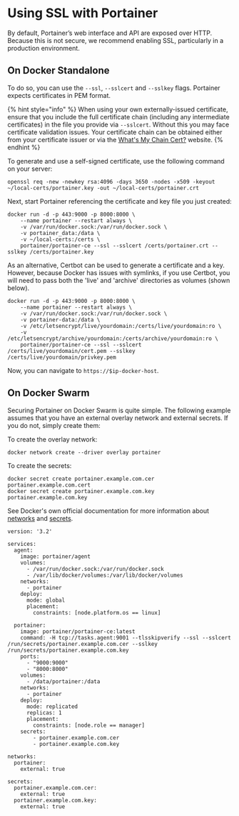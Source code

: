# Using SSL with Portainer

By default, Portainer’s web interface and API are exposed over HTTP. Because this is not secure, we recommend enabling SSL, particularly in a production environment.

## On Docker Standalone

To do so, you can use the `--ssl`, `--sslcert` and `--sslkey` flags. Portainer expects certificates in PEM format.

{% hint style="info" %}
When using your own externally-issued certificate, ensure that you include the full certificate chain \(including any intermediate certificates\) in the file you provide via `--sslcert`. Without this you may face certificate validation issues. Your certificate chain can be obtained either from your certificate issuer or via the [What's My Chain Cert?](https://whatsmychaincert.com/) website.
{% endhint %}

To generate and use a self-signed certificate, use the following command on your server:

```text
openssl req -new -newkey rsa:4096 -days 3650 -nodes -x509 -keyout ~/local-certs/portainer.key -out ~/local-certs/portainer.crt
```

Next, start Portainer referencing the certificate and key file you just created:

```text
docker run -d -p 443:9000 -p 8000:8000 \
    --name portainer --restart always \
    -v /var/run/docker.sock:/var/run/docker.sock \
    -v portainer_data:/data \
    -v ~/local-certs:/certs \
    portainer/portainer-ce --ssl --sslcert /certs/portainer.crt --sslkey /certs/portainer.key
```

As an alternative, Certbot can be used to generate a certificate and a key. However, because Docker has issues with symlinks, if you use Certbot, you will need to pass both the 'live' and 'archive' directories as volumes \(shown below\).

```text
docker run -d -p 443:9000 -p 8000:8000 \
    --name portainer --restart always \
    -v /var/run/docker.sock:/var/run/docker.sock \
    -v portainer-data:/data \
    -v /etc/letsencrypt/live/yourdomain:/certs/live/yourdomain:ro \
    -v /etc/letsencrypt/archive/yourdomain:/certs/archive/yourdomain:ro \
    portainer/portainer-ce --ssl --sslcert /certs/live/yourdomain/cert.pem --sslkey /certs/live/yourdomain/privkey.pem
```

Now, you can navigate to `https://$ip-docker-host`.

## On Docker Swarm

Securing Portainer on Docker Swarm is quite simple. The following example assumes that you have an external overlay network and external secrets. If you do not, simply create them:

To create the overlay network:

```text
docker network create --driver overlay portainer
```

To create the secrets:

```text
docker secret create portainer.example.com.cer portainer.example.com.cert
docker secret create portainer.example.com.key portainer.example.com.key
```

See Docker's own official documentation for more information about [networks](https://docs.docker.com/engine/reference/commandline/network_create/) and [secrets](https://docs.docker.com/compose/compose-file/#secrets).

```text
version: '3.2'

services:
  agent:
    image: portainer/agent
    volumes:
      - /var/run/docker.sock:/var/run/docker.sock
      - /var/lib/docker/volumes:/var/lib/docker/volumes
    networks:
      - portainer
    deploy:
      mode: global
      placement:
        constraints: [node.platform.os == linux]

  portainer:
    image: portainer/portainer-ce:latest
    command: -H tcp://tasks.agent:9001 --tlsskipverify --ssl --sslcert /run/secrets/portainer.example.com.cer --sslkey /run/secrets/portainer.example.com.key
    ports:
      - "9000:9000"
      - "8000:8000"
    volumes:
      - /data/portainer:/data
    networks:
      - portainer
    deploy:
      mode: replicated
      replicas: 1
      placement:
        constraints: [node.role == manager]
    secrets:
        - portainer.example.com.cer
        - portainer.example.com.key

networks:
  portainer:
    external: true

secrets:
  portainer.example.com.cer:
    external: true
  portainer.example.com.key:
    external: true
```

